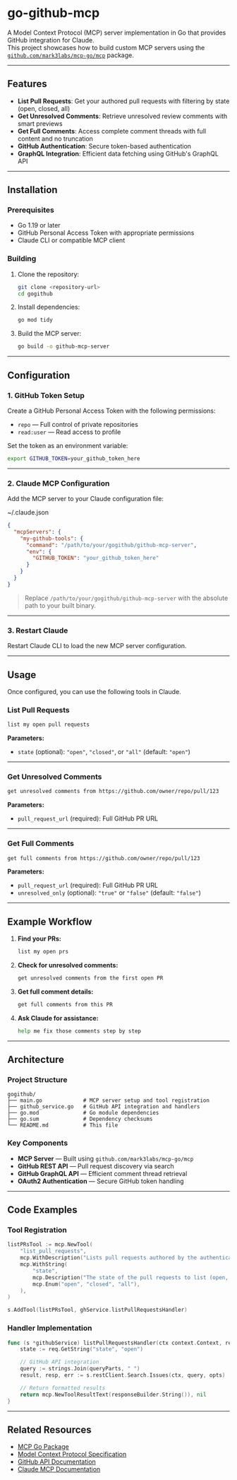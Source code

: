 # go-github-mcp

A Model Context Protocol (MCP) server implementation in Go that provides GitHub integration for Claude.  
This project showcases how to build custom MCP servers using the [`github.com/mark3labs/mcp-go/mcp`](https://github.com/mark3labs/mcp-go) package.

---

## Features

- **List Pull Requests**: Get your authored pull requests with filtering by state (open, closed, all)
- **Get Unresolved Comments**: Retrieve unresolved review comments with smart previews
- **Get Full Comments**: Access complete comment threads with full content and no truncation
- **GitHub Authentication**: Secure token-based authentication
- **GraphQL Integration**: Efficient data fetching using GitHub's GraphQL API

---

## Installation

### Prerequisites

- Go 1.19 or later
- GitHub Personal Access Token with appropriate permissions
- Claude CLI or compatible MCP client

### Building

1. Clone the repository:

   ```bash
   git clone <repository-url>
   cd gogithub
   ```

2. Install dependencies:

   ```bash
   go mod tidy
   ```

3. Build the MCP server:

   ```bash
   go build -o github-mcp-server
   ```

---

## Configuration

### 1. GitHub Token Setup

Create a GitHub Personal Access Token with the following permissions:

- `repo` — Full control of private repositories
- `read:user` — Read access to profile

Set the token as an environment variable:

```bash
export GITHUB_TOKEN=your_github_token_here
```

---

### 2. Claude MCP Configuration

Add the MCP server to your Claude configuration file:

~/.claude.json

```json
{
  "mcpServers": {
    "my-github-tools": {
      "command": "/path/to/your/gogithub/github-mcp-server",
      "env": {
        "GITHUB_TOKEN": "your_github_token_here"
      }
    }
  }
}
```

> Replace `/path/to/your/gogithub/github-mcp-server` with the absolute path to your built binary.

---

### 3. Restart Claude

Restart Claude CLI to load the new MCP server configuration.

---

## Usage

Once configured, you can use the following tools in Claude.

### List Pull Requests

```bash
list my open pull requests
```

**Parameters:**
- `state` (optional): `"open"`, `"closed"`, or `"all"` (default: `"open"`)

---

### Get Unresolved Comments

```bash
get unresolved comments from https://github.com/owner/repo/pull/123
```

**Parameters:**
- `pull_request_url` (required): Full GitHub PR URL

---

### Get Full Comments

```bash
get full comments from https://github.com/owner/repo/pull/123
```

**Parameters:**
- `pull_request_url` (required): Full GitHub PR URL
- `unresolved_only` (optional): `"true"` or `"false"` (default: `"false"`)

---

## Example Workflow

1. **Find your PRs:**
   ```bash
   list my open prs
   ```

2. **Check for unresolved comments:**
   ```bash
   get unresolved comments from the first open PR
   ```

3. **Get full comment details:**
   ```bash
   get full comments from this PR
   ```

4. **Ask Claude for assistance:**
   ```bash
   help me fix those comments step by step
   ```

---

## Architecture

### Project Structure

```
gogithub/
├── main.go             # MCP server setup and tool registration
├── github_service.go   # GitHub API integration and handlers
├── go.mod              # Go module dependencies
├── go.sum              # Dependency checksums
└── README.md           # This file
```

### Key Components

- **MCP Server** — Built using `github.com/mark3labs/mcp-go/mcp`
- **GitHub REST API** — Pull request discovery via search
- **GitHub GraphQL API** — Efficient comment thread retrieval
- **OAuth2 Authentication** — Secure GitHub token handling

---

## Code Examples

### Tool Registration

```go
listPRsTool := mcp.NewTool(
    "list_pull_requests",
    mcp.WithDescription("Lists pull requests authored by the authenticated user."),
    mcp.WithString(
        "state",
        mcp.Description("The state of the pull requests to list (open, closed, or all). Defaults to 'open'."),
        mcp.Enum("open", "closed", "all"),
    ),
)

s.AddTool(listPRsTool, ghService.listPullRequestsHandler)
```

### Handler Implementation

```go
func (s *githubService) listPullRequestsHandler(ctx context.Context, req mcp.CallToolRequest) (*mcp.CallToolResult, error) {
    state := req.GetString("state", "open")

    // GitHub API integration
    query := strings.Join(queryParts, " ")
    result, resp, err := s.restClient.Search.Issues(ctx, query, opts)

    // Return formatted results
    return mcp.NewToolResultText(responseBuilder.String()), nil
}
```

---

## Related Resources

- [MCP Go Package](https://github.com/mark3labs/mcp-go)
- [Model Context Protocol Specification](https://modelcontextprotocol.io/)
- [GitHub API Documentation](https://docs.github.com/en/rest)
- [Claude MCP Documentation](https://docs.anthropic.com/claude/docs/mcp)
